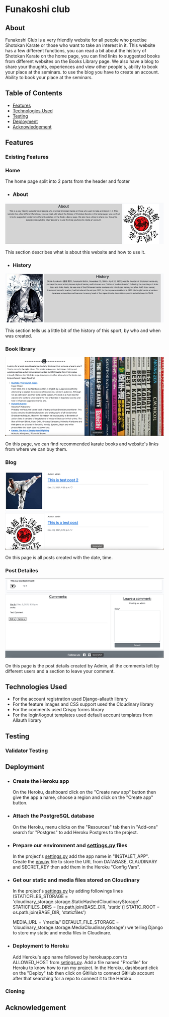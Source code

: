 # Funakoshi club
## About
Funakoshi Club is a very friendly website for all people who practise Shotokan Karate or those who want to take an interest in it. This website has a few different functions, you can read a bit about the history of Shotokan Karate on the home page, you can find links to suggested books from different websites on the Books Library page. We also have a blog to share your thoughts, experiences and view other people's, ability to book your place at the seminars. to use the blog you have to create an account. Ability to book your place at the seminars.

## Table of Contents
  - [Features](#features)
  - [Technologies Used](#technologies-used)
  - [Testing](#testing)
  - [Deployment](#deployment)
  - [Acknowledgement](#acknowledgement)


## Features

### Existing Features
 ### Home
  The home page split into 2 parts from the header and footer
  - ### About
  ![About](media/about.png)

  This section describes what is about this website and how to use it.

  - ### History
  ![History](media/history.png)

  This section tells us a little bit of the history of this sport, by who and when was created.

 ### Book library
 ![Library](media/library.png)

 On this page, we can find recommended karate books and website's links from where we can buy them.

 ### Blog
 ![Blog](media/blog.png)

 On this page is all posts created with the date, time.

 ### Post Detailes
 ![Comments](media/leave-comments.png)

 On this page is the post details created by Admin, all the comments left by different users and a section to leave your comment.







## Technologies Used
 - For the account registration used Django-allauth library
 - For the feature images and CSS support used the Cloudinary library
 - For the comments used Crispy forms library
 - For the login/logout templates used default account templates from Allauth library

## Testing

 ### Validator Testing

## Deployment

  - ### Create the Heroku app
    On the Heroku, dashboard click on the "Create new app" button then give the app a name, choose a region and click on the "Create app" button.

  - ### Attach the PostgreSQL database
    On the Heroku, menu clicks on the "Resources" tab then in "Add-ons" search for "Postgres" to add Heroku Postgres to the project.

  - ### Prepare our environment and [settings.py](https://github.com/SerjMartin/Funakoshi-Club/blob/main/funakoshi/settings.py) files
    In the project's [settings.py](https://github.com/SerjMartin/Funakoshi-Club/blob/main/funakoshi/settings.py) add the app name in "INSTALET_APP".
    Create the [env.py](https://github.com/SerjMartin/Funakoshi-Club/blob/main/env_sample.py) file to store the URL from DATABASE, CLAUDINARY and SECRET_KEY then add them in the Heroku "Config Vars".

  - ### Get our static and media files stored on Cloudinary
    In the project's [settings.py](https://github.com/SerjMartin/Funakoshi-Club/blob/main/funakoshi/settings.py) by adding followings lines (STATICFILES_STORAGE = 'cloudinary_storage.storage.StaticHashedCloudinaryStorage'
    STATICFILES_DIRS = [os.path.join(BASE_DIR, 'static')]
    STATIC_ROOT = os.path.join(BASE_DIR, 'staticfiles')

    MEDIA_URL = '/media/'
    DEFAULT_FILE_STORAGE = 'cloudinary_storage.storage.MediaCloudinaryStorage') we telling Django to store my static and media files in Cloudinare.

 - ### Deployment to Heroku
    Add Heroku's app name followed by herokuapp.com to ALLOWED_HOST from [setings.py](https://github.com/SerjMartin/Funakoshi-Club/blob/main/funakoshi/settings.py).
    Add a file named "Procfile" for Heroku to know how to run my project.
    In the Heroku, dashboard click on the "Deploy" tab then click on GitHub to connect GitHub account after that searching for a repo to connect it to the Heroku.


### Cloning

## Acknowledgement

